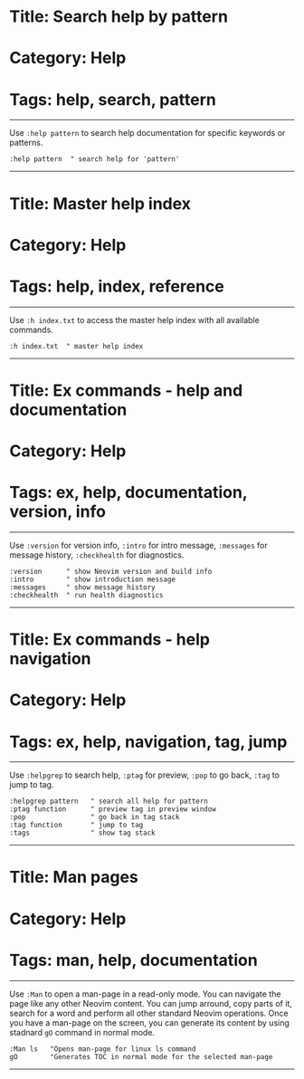 # Title: Search help by pattern
# Category: Help
# Tags: help, search, pattern
---
Use `:help pattern` to search help documentation for specific keywords or patterns.

```vim
:help pattern  " search help for 'pattern'
```
***
# Title: Master help index
# Category: Help
# Tags: help, index, reference
---
Use `:h index.txt` to access the master help index with all available commands.

```vim
:h index.txt  " master help index
```
***
# Title: Ex commands - help and documentation
# Category: Help
# Tags: ex, help, documentation, version, info
---
Use `:version` for version info, `:intro` for intro message, `:messages` for message history, `:checkhealth` for diagnostics.

```vim
:version      " show Neovim version and build info
:intro        " show introduction message
:messages     " show message history
:checkhealth  " run health diagnostics
```
***
# Title: Ex commands - help navigation
# Category: Help
# Tags: ex, help, navigation, tag, jump
---
Use `:helpgrep` to search help, `:ptag` for preview, `:pop` to go back, `:tag` to jump to tag.

```vim
:helpgrep pattern   " search all help for pattern
:ptag function      " preview tag in preview window
:pop                " go back in tag stack
:tag function       " jump to tag
:tags               " show tag stack
```
***
# Title: Man pages
# Category: Help
# Tags: man, help, documentation
---
Use `:Man` to open a man-page in a read-only mode. You can navigate the page like any other Neovim content. You can jump arround, copy parts of it, search for a word and perform all other standard Neovim operations. Once you have a man-page on the screen, you can generate its content by using stadnard `gO` command in normal mode.

```vim
:Man ls   "Opens man-page for linux ls command
gO        "Generates TOC in normal mode for the selected man-page

```
***
